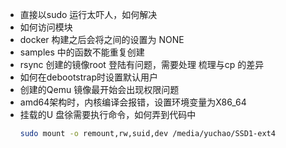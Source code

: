 
- 直接以sudo 运行太吓人，如何解决
- 如何访问模块
- docker 构建之后会将之间的设置为 NONE
- samples  中的函数不能重复创建
- rsync 创建的镜像root 登陆有问题，需要处理
  梳理与cp 的差异
- 如何在debootstrap时设置默认用户
- 创建的Qemu 镜像最开始会出现权限问题
- amd64架构时，内核编译会报错，设置环境变量为X86_64
- 挂载的U 盘徐需要执行命令，如何弄到代码中
  ```bash
  sudo mount -o remount,rw,suid,dev /media/yuchao/SSD1-ext4
  ```

